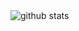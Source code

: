 <picture decoding="async" loading="lazy">
  <source media="(prefers-color-scheme: light)" srcset="https://pixel-profile.vercel.app/api/github-stats?username=LuciNyan&theme=journey&a=1">
  <source media="(prefers-color-scheme: dark)" srcset="https://pixel-profile.vercel.app/api/github-stats?username=LuciNyan&screen_effect=true&theme=rainbow">
  <img alt="github stats" src="https://pixel-profile.vercel.app/api/github-stats?username=LuciNyan&theme=journey">
</picture>
